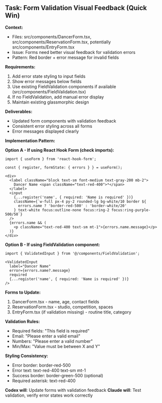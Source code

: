 ## Task: Form Validation Visual Feedback (Quick Win)

**Context:**
- Files: src/components/DancerForm.tsx, src/components/ReservationForm.tsx, potentially src/components/EntryForm.tsx
- Issue: Forms need better visual feedback for validation errors
- Pattern: Red border + error message for invalid fields

**Requirements:**
1. Add error state styling to input fields
2. Show error messages below fields
3. Use existing FieldValidation components if available (src/components/FieldValidation.tsx)
4. If no FieldValidation, add manual error display
5. Maintain existing glassmorphic design

**Deliverables:**
- Updated form components with validation feedback
- Consistent error styling across all forms
- Error messages displayed clearly

**Implementation Pattern:**

**Option A - If using React Hook Form (check imports):**
```tsx
import { useForm } from 'react-hook-form';

const { register, formState: { errors } } = useForm();

<div>
  <label className="block text-sm font-medium text-gray-200 mb-2">
    Dancer Name <span className="text-red-400">*</span>
  </label>
  <input
    {...register('name', { required: 'Name is required' })}
    className={`w-full px-4 py-2 rounded-lg bg-white/10 border ${
      errors.name ? 'border-red-500' : 'border-white/20'
    } text-white focus:outline-none focus:ring-2 focus:ring-purple-500/50`}
  />
  {errors.name && (
    <p className="text-red-400 text-sm mt-1">{errors.name.message}</p>
  )}
</div>
```

**Option B - If using FieldValidation component:**
```tsx
import { ValidatedInput } from '@/components/FieldValidation';

<ValidatedInput
  label="Dancer Name"
  error={errors.name?.message}
  required
  {...register('name', { required: 'Name is required' })}
/>
```

**Forms to Update:**
1. DancerForm.tsx - name, age, contact fields
2. ReservationForm.tsx - studio, competition, spaces
3. EntryForm.tsx (if validation missing) - routine title, category

**Validation Rules:**
- Required fields: "This field is required"
- Email: "Please enter a valid email"
- Numbers: "Please enter a valid number"
- Min/Max: "Value must be between X and Y"

**Styling Consistency:**
- Error border: border-red-500
- Error text: text-red-400 text-sm mt-1
- Success border: border-green-500 (optional)
- Required asterisk: text-red-400

**Codex will**: Update forms with validation feedback
**Claude will**: Test validation, verify error states work correctly
